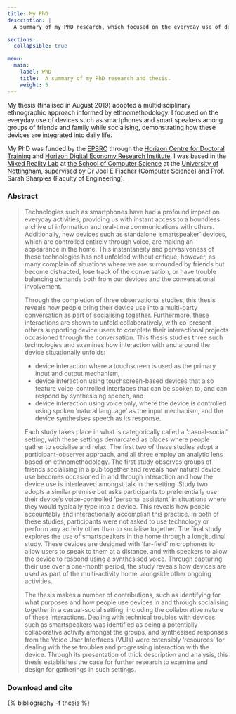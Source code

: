 ```yaml
---
title: My PhD
description: |
  A summary of my PhD research, which focused on the everyday use of devices such as smartphones and smart speakers among groups of friends and family while socialising.

sections:
  collapsible: true

menu:
  main:
    label: PhD
    title:  A summary of my PhD research and thesis.
    weight: 5
---
```


My thesis (finalised in August 2019) adopted a multidisciplinary ethnographic approach informed by ethnomethodology. I focused on the everyday use of devices such as smartphones and smart speakers among groups of friends and family while socialising, demonstrating how these devices are integrated into daily life.

My PhD was funded by the [EPSRC](https://epsrc.ukri.org "The Engineering and Physical Sciences Research Council website") through the [Horizon Centre for Doctoral Training](https://cdt.horizon.ac.uk "Horizon CDT website") and [Horizon Digital Economy Research Institute](https://www.horizon.ac.uk "Horizon DER Institute website"). I was based in the [Mixed Reality Lab](https://www.nottingham.ac.uk/research/groups/mixedrealitylab/ "The Mixed Reality Laboratory website") at [the School of Computer Science](https://www.nottingham.ac.uk/computerscience/ "University of Nottingham School of Computer Science website") at the [University of Nottingham](https://www.nottingham.ac.uk/ "University of Nottingham website"), supervised by Dr Joel E Fischer (Computer Science) and Prof. Sarah Sharples (Faculty of Engineering).

<!-- begin collapsible section -->

### Abstract

> Technologies such as smartphones have had a profound impact on everyday activities, providing us with instant access to a boundless archive of information and real-time communications with others. Additionally, new devices such as standalone ‘smartspeaker’ devices, which are controlled entirely through voice, are making an appearance in the home. This instantaneity and pervasiveness of these technologies has not unfolded without critique, however, as many complain of situations where we are surrounded by friends but become distracted, lose track of the conversation, or have trouble balancing demands both from our devices and the conversational involvement.
>
> Through the completion of three observational studies, this thesis reveals how people bring their device use into a multi-party conversation as part of socialising together. Furthermore, these interactions are shown to unfold collaboratively, with co-present others supporting device users to complete their interactional projects occasioned through the conversation.
> This thesis studies three such technologies and examines how interaction with and around the device situationally unfolds:
> * device interaction where a touchscreen is used as the primary input and output mechanism,
> * device interaction using touchscreen-based devices that also feature voice-controlled interfaces that can be spoken to, and can
respond by synthesising speech, and
> * device interaction using voice only, where the device is controlled using spoken ‘natural language’ as the input mechanism,
and the device synthesises speech as its response.
> 
> Each study takes place in what is categorically called a ‘casual-social’ setting, with these settings demarcated as places where people gather to socialise and relax. The first two of these studies adopt a participant-observer approach, and all three employ an analytic lens based on ethnomethodology. The first study observes groups of friends socialising in a pub together and reveals how natural device use becomes occasioned in and through interaction and how the device use is interleaved amongst talk in the setting. Study two adopts a similar premise but asks participants to preferentially use their device’s voice-controlled ‘personal assistant’ in situations where they would typically type into a device. This reveals how people accountably and interactionally accomplish this practice. In both of these studies, participants were not asked to use technology or perform any activity other than to socialise together. The final study explores the use of smartspeakers in the home through a longitudinal study. These devices are designed with ‘far-field’ microphones to allow users to speak to them at a distance, and with speakers to allow the device to respond using a synthesised voice. Through capturing their use over a one-month period, the study reveals how devices are used as part of the multi-activity home, alongside other ongoing activities.
>
> The thesis makes a number of contributions, such as identifying for what purposes and how people use devices in and through socialising together in a casual-social setting, including the collaborative nature of these interactions. Dealing with technical troubles with devices such as smartspeakers was identified as being a potentially collaborative activity amongst the groups, and synthesised responses from the Voice User Interfaces (VUIs) were ostensibly ‘resources’ for dealing with these troubles and progressing interaction with the device. Through its presentation of thick description and analysis, this thesis establishes the case for further research to examine and design for gatherings in such settings.

<!-- end collapsible section -->
<!-- begin section -->

### Download and cite

{% bibliography -f thesis %}

<!-- end section -->